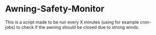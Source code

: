 # Awning-Safety-Monitor
This is a script made to be run every X minutes (using for example cron-jobs) to check if the awning should be closed due to strong winds.
